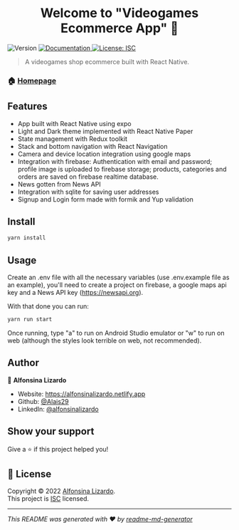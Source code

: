 <h1 align="center">Welcome to "Videogames Ecommerce App" 👋</h1>
<p>
  <img alt="Version" src="https://img.shields.io/badge/version-1.0.0-blue.svg?cacheSeconds=2592000" />
  <a href="https://github.com/Alais29/react-native-app-lizardo#readme" target="_blank">
    <img alt="Documentation" src="https://img.shields.io/badge/documentation-yes-brightgreen.svg" />
  </a>
  <a href="#" target="_blank">
    <img alt="License: ISC" src="https://img.shields.io/badge/License-ISC-yellow.svg" />
  </a>
</p>

> A videogames shop ecommerce built with React Native.

### 🏠 [Homepage](https://github.com/Alais29/react-native-app-lizardo#readme)

## Features
- App built with React Native using expo
- Light and Dark theme implemented with React Native Paper
- State management with Redux toolkit
- Stack and bottom navigation with React Navigation
- Camera and device location integration using google maps
- Integration with firebase: Authentication with email and password; profile image is uploaded to firebase storage; products, categories and orders are saved on firebase realtime database.
- News gotten from News API
- Integration with sqlite for saving user addresses
- Signup and Login form made with formik and Yup validation

## Install

```sh
yarn install
```

## Usage

Create an .env file with all the necessary variables (use .env.example file as an example), you'll need to create a project on firebase, a google maps api key and a News API key (https://newsapi.org).

With that done you can run:

```sh
yarn run start
```

Once running, type "a" to run on Android Studio emulator or "w" to run on web (although the styles look terrible on web, not recommended).

## Author

👤 **Alfonsina Lizardo**

* Website: https://alfonsinalizardo.netlify.app
* Github: [@Alais29](https://github.com/Alais29)
* LinkedIn: [@alfonsinalizardo](https://linkedin.com/in/alfonsinalizardo)

## Show your support

Give a ⭐️ if this project helped you!

## 📝 License

Copyright © 2022 [Alfonsina Lizardo](https://github.com/Alais29).<br />
This project is [ISC](https://opensource.org/licenses/ISC) licensed.

***
_This README was generated with ❤️ by [readme-md-generator](https://github.com/kefranabg/readme-md-generator)_